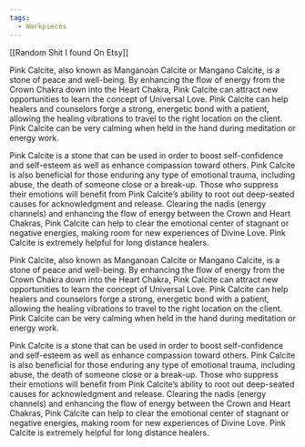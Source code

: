 ```yaml
---
tags:
  - Workpieces
---
```

[[Random Shit I found On Etsy]]

Pink Calcite, also known as Manganoan Calcite or Mangano Calcite, is a stone of peace and well-being. By enhancing the flow of energy from the Crown Chakra down into the Heart Chakra, Pink Calcite can attract new opportunities to learn the concept of Universal Love. Pink Calcite can help healers and counselors forge a strong, energetic bond with a patient, allowing the healing vibrations to travel to the right location on the client. Pink Calcite can be very calming when held in the hand during meditation or energy work.  
  
Pink Calcite is a stone that can be used in order to boost self-confidence and self-esteem as well as enhance compassion toward others. Pink Calcite is also beneficial for those enduring any type of emotional trauma, including abuse, the death of someone close or a break-up. Those who suppress their emotions will benefit from Pink Calcite’s ability to root out deep-seated causes for acknowledgment and release. Clearing the nadis (energy channels) and enhancing the flow of energy between the Crown and Heart Chakras, Pink Calcite can help to clear the emotional center of stagnant or negative energies, making room for new experiences of Divine Love. Pink Calcite is extremely helpful for long distance healers.  
  
  
Pink Calcite, also known as Manganoan Calcite or Mangano Calcite, is a stone of peace and well-being. By enhancing the flow of energy from the Crown Chakra down into the Heart Chakra, Pink Calcite can attract new opportunities to learn the concept of Universal Love. Pink Calcite can help healers and counselors forge a strong, energetic bond with a patient, allowing the healing vibrations to travel to the right location on the client. Pink Calcite can be very calming when held in the hand during meditation or energy work.  
  
Pink Calcite is a stone that can be used in order to boost self-confidence and self-esteem as well as enhance compassion toward others. Pink Calcite is also beneficial for those enduring any type of emotional trauma, including abuse, the death of someone close or a break-up. Those who suppress their emotions will benefit from Pink Calcite’s ability to root out deep-seated causes for acknowledgment and release. Clearing the nadis (energy channels) and enhancing the flow of energy between the Crown and Heart Chakras, Pink Calcite can help to clear the emotional center of stagnant or negative energies, making room for new experiences of Divine Love. Pink Calcite is extremely helpful for long distance healers.
